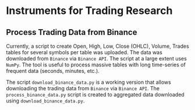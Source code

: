 # Instruments for Trading Research

## Process Trading Data from Binance

Currently, a script to create Open, High, Low, Close (OHLC), Volume, Trades tables for several symbols per table was uploaded. The data was downloaded from `Binance` via `Binance API`. The script at a large extent uses `NumPy`. The tool is useful to process massive tables with long time-series of frequent data (seconds, minutes, etc.).

The script `download_binance_data.py` is a working version that allows downloading the trading data from `Binance` via `Binance API`. The `process_binance_data.py` script is created to aggregated data downloaded using `download_binance_data.py`.

